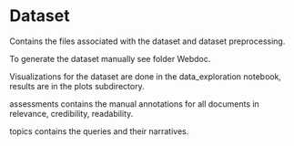 # Dataset
Contains the files associated with the dataset and dataset preprocessing.

To generate the dataset manually see folder Webdoc.

Visualizations for the dataset are done in the data_exploration notebook, results are in the plots subdirectory.

assessments contains the manual annotations for all documents in relevance, credibility, readability.

topics contains the queries and their narratives.